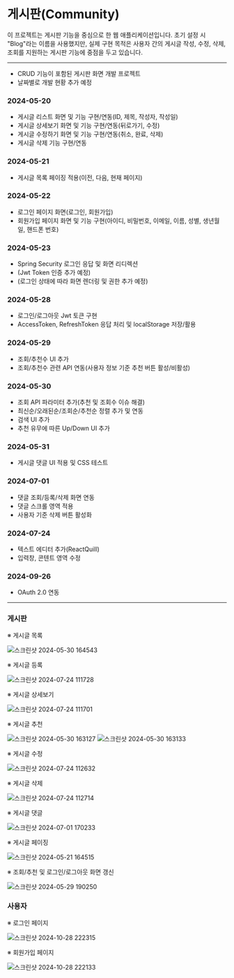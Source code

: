 # 게시판(Community)

이 프로젝트는 게시판 기능을 중심으로 한 웹 애플리케이션입니다. 초기 설정 시 "Blog"라는 이름을 사용했지만, 실제 구현 목적은 사용자 간의 게시글 작성, 수정, 삭제, 조회를 지원하는 게시판 기능에 중점을 두고 있습니다.

---

- CRUD 기능이 포함된 게시판 화면 개발 프로젝트
- 날짜별로 개발 현황 추가 예정

### 2024-05-20
- 게시글 리스트 화면 및 기능 구현/연동(ID, 제목, 작성자, 작성일)
- 게시글 상세보기 화면 및 기능 구현/연동(뒤로가기, 수정)
- 게시글 수정하기 화면 및 기능 구현/연동(취소, 완료, 삭제)
- 게시글 삭제 기능 구현/연동

### 2024-05-21
- 게시글 목록 페이징 적용(이전, 다음, 현재 페이지)

### 2024-05-22
- 로그인 페이지 화면(로그인, 회원가입)
- 회원가입 페이지 화면 및 기능 구현(아이디, 비밀번호, 이메일, 이름, 성별, 생년월일, 핸드폰 번호)

### 2024-05-23
- Spring Security 로그인 응답 및 화면 리디렉션
- (Jwt Token 인증 추가 예정)
- (로그인 상태에 따라 화면 렌더링 및 권한 추가 예정)

### 2024-05-28
- 로그인/로그아웃 Jwt 토큰 구현
- AccessToken, RefreshToken 응답 처리 및 localStorage 저장/활용

### 2024-05-29
- 조회/추천수 UI 추가
- 조회/추천수 관련 API 연동(사용자 정보 기준 추천 버튼 활성/비활성)

### 2024-05-30
- 조회 API 파라미터 추가(추천 및 조회수 이슈 해결)
- 최신순/오래된순/조회순/추천순 정렬 추가 및 연동
- 검색 UI 추가
- 추천 유무에 따른 Up/Down UI 추가

### 2024-05-31
- 게시글 댓글 UI 적용 및 CSS 테스트

### 2024-07-01
- 댓글 조회/등록/삭제 화면 연동
- 댓글 스크롤 영역 적용
- 사용자 기준 삭제 버튼 활성화

### 2024-07-24
- 텍스트 에디터 추가(ReactQuill)
- 입력창, 콘텐트 영역 수정

### 2024-09-26
- OAuth 2.0 연동

---

### 게시판
※ 게시글 목록

![스크린샷 2024-05-30 164543](https://github.com/zz106603/blog_react/assets/45379781/7a901634-321e-4a09-a8c8-20da2901de8c)

※  게시글 등록

![스크린샷 2024-07-24 111728](https://github.com/user-attachments/assets/5ccd82bf-a7c5-4cc8-9d08-cd7d3cc357c1)

※  게시글 상세보기

![스크린샷 2024-07-24 111701](https://github.com/user-attachments/assets/b96859ed-4d76-431b-9538-eb932ab30bc9)

※  게시글 추천

![스크린샷 2024-05-30 163127](https://github.com/zz106603/blog_react/assets/45379781/8c2b713c-9692-4b66-9248-82bc8f475828)
![스크린샷 2024-05-30 163133](https://github.com/zz106603/blog_react/assets/45379781/66be39d1-89a1-426a-bef3-78bf07d7b3ea)

※  게시글 수정

![스크린샷 2024-07-24 112632](https://github.com/user-attachments/assets/16e9a439-5d23-4b0e-8e4c-5d0ba1edeac1)

※  게시글 삭제

![스크린샷 2024-07-24 112714](https://github.com/user-attachments/assets/12f24521-3a8b-482c-9b79-137cd6e9f421)

※  게시글 댓글

![스크린샷 2024-07-01 170233](https://github.com/zz106603/blog_springboot/assets/45379781/4fb94cc7-2420-4c3b-afb8-5543485b2708)

※  게시글 페이징

![스크린샷 2024-05-21 164515](https://github.com/zz106603/blog_springboot/assets/45379781/55d32ae7-58ba-40f9-8797-13c82cc6353b)

※ 조회/추천 및 로그인/로그아웃 화면 갱신

![스크린샷 2024-05-29 190250](https://github.com/zz106603/blog_react/assets/45379781/11c3132d-d861-473f-8875-20cb0f4927b2)


### 사용자
※ 로그인 페이지

![스크린샷 2024-10-28 222315](https://github.com/user-attachments/assets/ae68f5f2-529b-4704-a06a-a9e2b26ae389)

※ 회원가입 페이지

![스크린샷 2024-10-28 222133](https://github.com/user-attachments/assets/c9c54784-e505-45c9-b04b-ecd454768cda)